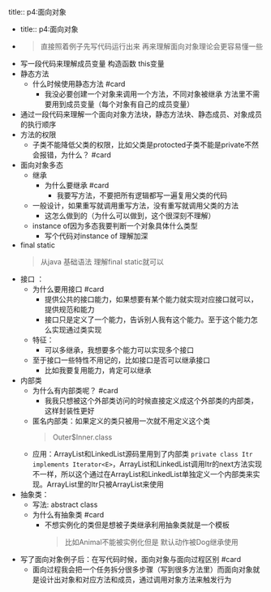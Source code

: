 title:: p4:面向对象

- title:: p4:面向对象
- > 直接照着例子先写代码运行出来 再来理解面向对象理论会更容易懂一些
- 写一段代码来理解成员变量  构造函数 this变量
- 静态方法
	- 什么时候使用静态方法 #card
		- 我没必要创建一个对象来调用一个方法，不同对象被继承 方法里不需要用到成员变量（每个对象有自己的成员变量）
- 通过一段代码来理解一个面向对象方法块，静态方法块、静态成员、对象成员的执行顺序
- 方法的权限
	- 子类不能降低父类的权限，比如父类是protocted子类不能是private不然会报错，为什么？ #card
- 面向对象多态
	- 继承
		- 为什么要继承 #card
			- 我要写方法，不要把所有逻辑都写一遍复用父类的代码
	- 一般设计，如果重写就调用重写方法，没有重写就调用父类的方法
		- 这怎么做到的（为什么可以做到，这个很深刻不理解）
	- instance of因为多态我要判断一个对象具体什么类型
		- 写个代码对instance of 理解加深
- final static
  > 从java 基础语法 理解final static就可以
- 接口 ：
	- 为什么要用接口 #card
		- 提供公共的接口能力，如果想要有某个能力就实现对应接口就可以，提供规范和能力
		- 接口只是定义了一个能力，告诉别人我有这个能力。至于这个能力怎么实现通过类实现
	- 特征：
		- 可以多继承，我想要多个能力可以实现多个接口
	- 至于接口一些特性不用记的，比如接口是否可以继承接口
		- 比如我要复用能力，肯定可以继承
- 内部类
	- 为什么有内部类呢？ #card
		- 我我只想被这个外部类访问的时候直接定义成这个外部类的内部类，这样封装性更好
	- 匿名内部类：如果定义的类只被用一次就不用定义这个类
	  > Outer$Inner.class
	- 应用：ArrayList和LinkedList源码里用到了内部类
	  `private class Itr implements Iterator<E>`，ArrayList和LinkedList调用Itr的next方法实现不一样，所以这个通过在ArrayList和LinkedList单独定义一个内部类来实现。ArrayList里的Itr只被ArrayList来使用
- 抽象类：
	- 写法:  abstract class
	- 为什么有抽象类 #card
		- 不想实例化的类但是想被子类继承利用抽象类就是一个模板
		  > 比如Animal不能被实例化但是 默认动作被Dog继承使用
- 写了面向对象例子后：在写代码时候，面向对象与面向过程区别 #card
	- 面向过程我会把一个任务拆分很多步骤（写到很多方法里）而面向对象就是设计出对象和对应方法和成员，通过调用对象方法来触发行为